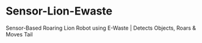 # Sensor-Lion-Ewaste
Sensor-Based Roaring Lion Robot using E-Waste | Detects Objects, Roars &amp; Moves Tail
